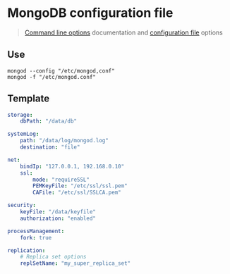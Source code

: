 # MongoDB configuration file

> [Command line options](https://docs.mongodb.com/manual/reference/program/mongod/#options) documentation and [configuration file](https://docs.mongodb.com/manual/reference/configuration-options/) options

## Use

```shell
mongod --config "/etc/mongod,conf"
mongod -f "/etc/mongod.conf"
```

## Template

```yml
storage:
    dbPath: "/data/db"

systemLog:
    path: "/data/log/mongod.log"
    destination: "file"

net:
    bindIp: "127.0.0.1, 192.168.0.10"
    ssl:
        mode: "requireSSL"
        PEMKeyFile: "/etc/ssl/ssl.pem"
        CAFile: "/etc/ssl/SSLCA.pem"

security:
    keyFile: "/data/keyfile"
    authorization: "enabled"

processManagement:
    fork: true

replication:
    # Replica set options
    replSetName: "my_super_replica_set"
```

